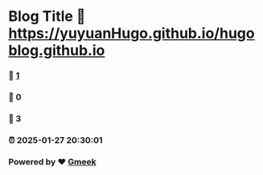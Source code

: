 # Blog Title :link: https://yuyuanHugo.github.io/hugoblog.github.io 
### :page_facing_up: [1](https://yuyuanHugo.github.io/hugoblog.github.io/tag.html) 
### :speech_balloon: 0 
### :hibiscus: 3 
### :alarm_clock: 2025-01-27 20:30:01 
### Powered by :heart: [Gmeek](https://github.com/Meekdai/Gmeek)

